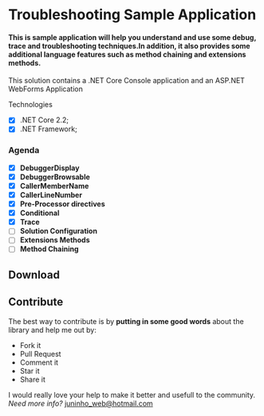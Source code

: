 # Troubleshooting Sample Application
#### This is sample application will help you understand and use some debug, trace and troubleshooting techniques.In addition, it also provides some additional language features such as method chaining and extensions methods.
This solution contains a .NET Core Console application and an ASP.NET WebForms Application

Technologies
- [x] .NET Core 2.2;
- [x] .NET Framework;

### Agenda
- [x] **DebuggerDisplay**
- [x] **DebuggerBrowsable**
- [x] **CallerMemberName**
- [x] **CallerLineNumber**
- [x] **Pre-Processor directives**
- [x] **Conditional**
- [x] **Trace**
- [ ] **Solution Configuration**
- [ ] **Extensions Methods**
- [ ] **Method Chaining**

## Download

## Contribute
The best way to contribute is by **putting in some good words** about the library and help me out by:

 - Fork it
 - Pull Request
 - Comment it
 - Star it
 - Share it
 
I would really love your help to make it better and usefull to the community.
*Need more info?* juninho_web@hotmail.com

